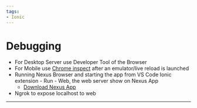 ```yaml
---
tags: 
- Ionic
---
```


# Debugging

- For Desktop Server use Developer Tool of the Browser
- For Mobile use [Chrome inspect](chrome://inspect/#devices) after an emulator/live reload is launched
- Running Nexus Browser and starting the app from VS Code Ionic extension - Run - Web, the web server show on Nexus App
  - [Download Nexus App](https://capacitor.nexusbrowser.com/capacitor)
- Ngrok to expose localhost to web

---
